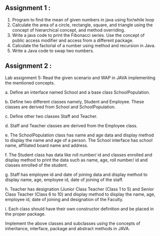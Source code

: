 ## Assignment 1 :

1. Program to find the mean of given numbers in java using for/while loop
2. Calculate the area of a circle, rectangle, square, and triangle using the concept of hierarchical concept, and method overriding.
3. Write a java code to print the Fibonacci series. Use the concept of public access modifier and access from a different package.
4. Calculate the factorial of a number using method and recursion in Java.
5. Write a Java code to swap two numbers.

## Assignment 2 :

Lab assignment 5: 
Read the given scenario and WAP in JAVA implementing the mentioned concepts.

a. Define an interface named School and a base class SchoolPopulation.

b. Define two different classes namely, Student and Employee. These classes are derived from School and SchoolPopulation.

c. Define other two classes Staff and Teacher.

d. Staff and Teacher classes are derived from the Employee class.

e. The SchoolPopulation class has name and age data and display method to display the name and age of a person. The School interface has school name, affiliated board name and address.

f. The Student class has data like roll number/ id and classes enrolled and display method to print the data such as name, age, roll number/ id and classes enrolled of the student.

g. Staff has employee id and date of joining data and display method to display name, age, employee id, date of joining of the staff.

h. Teacher has designation (Junior Class Teacher (Class 1 to 5) and Senior Class Teacher (Class 6 to 10) and display method to display the name, age, employee id, date of joining and designation of the Faculty.

i. Each class should have their own constructor definition and be placed in the proper package.

Implement the above classes and subclasses using the concepts of inheritance, interface, package and
abstract methods in JAVA.
